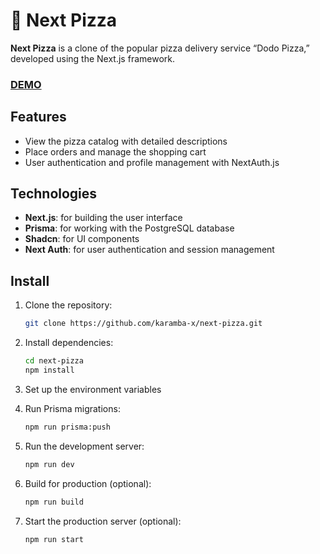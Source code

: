# 🍕 Next Pizza

**Next Pizza** is a clone of the popular pizza delivery service “Dodo Pizza,” developed using the Next.js framework.

### [DEMO](https://next-pizza-taupe-one.vercel.app/)

## Features

-   View the pizza catalog with detailed descriptions
-   Place orders and manage the shopping cart
-   User authentication and profile management with NextAuth.js

## Technologies

-   **Next.js**: for building the user interface
-   **Prisma**: for working with the PostgreSQL database
-   **Shadcn**: for UI components
-   **Next Auth**: for user authentication and session management

## Install

1.  Clone the repository:

    ``` bash  
    git clone https://github.com/karamba-x/next-pizza.git
    ```
2.  Install dependencies:
   
    ``` bash   
    cd next-pizza
    npm install
    ```
3.  Set up the environment variables
    
4.  Run Prisma migrations:
    
    ``` bash   
    npm run prisma:push
    ```
5.  Run the development server:
    
    ``` bash   
    npm run dev
    ```
    
6.  Build for production (optional):
    
    ``` bash
    npm run build
	```
7.  Start the production server (optional):
    
    ``` bash
    npm run start
	```